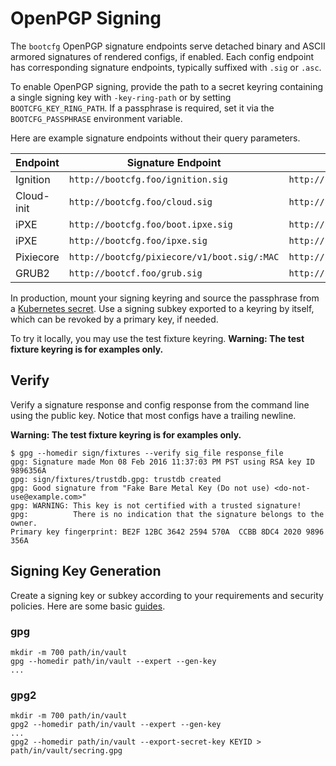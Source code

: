 
# OpenPGP Signing

The `bootcfg` OpenPGP signature endpoints serve detached binary and ASCII armored signatures of rendered configs, if enabled. Each config endpoint has corresponding signature endpoints, typically suffixed with `.sig` or `.asc`.

To enable OpenPGP signing, provide the path to a secret keyring containing a single signing key with `-key-ring-path` or by setting `BOOTCFG_KEY_RING_PATH`. If a passphrase is required, set it via the `BOOTCFG_PASSPHRASE` environment variable.

Here are example signature endpoints without their query parameters.

| Endpoint   | Signature Endpoint | ASCII Signature Endpoint |
|------------|--------------------|-------------------------|
| Ignition   | `http://bootcfg.foo/ignition.sig` | `http://bootcfg.foo/ignition.asc` |
| Cloud-init | `http://bootcfg.foo/cloud.sig` | `http://bootcfg.foo/cloud.asc` |
| iPXE       | `http://bootcfg.foo/boot.ipxe.sig` | `http://bootcfg.foo/boot.ipxe.asc` |
| iPXE       | `http://bootcfg.foo/ipxe.sig` | `http://bootcfg.foo/ipxe.asc` |
| Pixiecore  | `http://bootcfg/pixiecore/v1/boot.sig/:MAC` | `http://bootcfg/pixiecore/v1/boot.asc/:MAC` |
| GRUB2      | `http://bootcf.foo/grub.sig` | `http://bootcfg.foo/grub.asc` |

In production, mount your signing keyring and source the passphrase from a [Kubernetes secret](http://kubernetes.io/v1.1/docs/user-guide/secrets.html). Use a signing subkey exported to a keyring by itself, which can be revoked by a primary key, if needed.

To try it locally, you may use the test fixture keyring. **Warning: The test fixture keyring is for examples only.**

## Verify

Verify a signature response and config response from the command line using the public key. Notice that most configs have a trailing newline.

**Warning: The test fixture keyring is for examples only.**

    $ gpg --homedir sign/fixtures --verify sig_file response_file
    gpg: Signature made Mon 08 Feb 2016 11:37:03 PM PST using RSA key ID 9896356A
    gpg: sign/fixtures/trustdb.gpg: trustdb created
    gpg: Good signature from "Fake Bare Metal Key (Do not use) <do-not-use@example.com>"
    gpg: WARNING: This key is not certified with a trusted signature!
    gpg:          There is no indication that the signature belongs to the owner.
    Primary key fingerprint: BE2F 12BC 3642 2594 570A  CCBB 8DC4 2020 9896 356A

## Signing Key Generation

Create a signing key or subkey according to your requirements and security policies. Here are some basic [guides](https://coreos.com/rkt/docs/latest/signing-and-verification-guide.html).

### gpg

    mkdir -m 700 path/in/vault
    gpg --homedir path/in/vault --expert --gen-key
    ...

### gpg2

    mkdir -m 700 path/in/vault
    gpg2 --homedir path/in/vault --expert --gen-key
    ...
    gpg2 --homedir path/in/vault --export-secret-key KEYID > path/in/vault/secring.gpg

